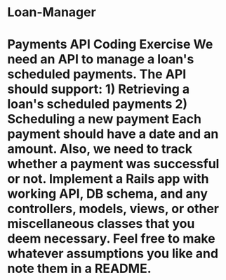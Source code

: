 Loan-Manager
============

# Payments API Coding Exercise   We need an API to manage a loan's scheduled payments.   The API should support:   1) Retrieving a loan's scheduled payments  2) Scheduling a new payment   Each payment should have a date and an amount. Also, we need to track whether a payment was successful or not.   Implement a Rails app with working API, DB schema, and any controllers, models, views, or other miscellaneous classes that you deem necessary.   Feel free to make whatever assumptions you like and note them in a README. 
